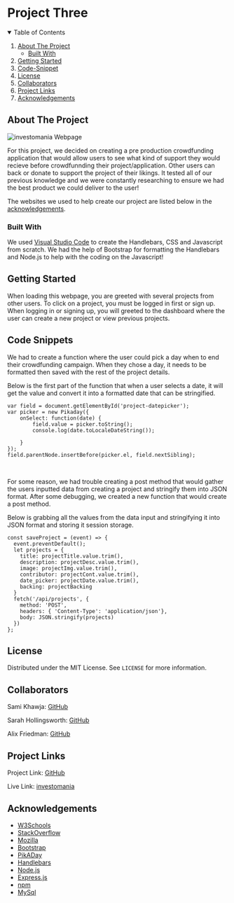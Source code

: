# Project Three

<!-- TABLE OF CONTENTS -->
<details open="open">
  <summary>Table of Contents</summary>
  <ol>
    <li>
      <a href="#about-the-project">About The Project</a>
      <ul>
        <li><a href="#built-with">Built With</a></li>
      </ul>
    </li>
    <li>
      <a href="#getting-started">Getting Started</a>
    </li>
    <li><a href="#code-snippet">Code-Snippet</a></li>
    <li><a href="#license">License</a></li>
    <li><a href="#collaborators">Collaborators</a></li>
    <li><a href="#project-links">Project Links</a></li>
    <li><a href="#acknowledgements">Acknowledgements</a></li>
  </ol>
</details>



<!-- ABOUT THE PROJECT -->
## About The Project

<img src="./public/assets/images/webpage.png" alt="investomania Webpage">

For this project, we decided on creating a pre production crowdfunding application that would allow users to see what kind of support they would recieve before crowdfunnding their project/application. Other users can back or donate to support the project of their likings. It tested all of our previous knowledge and we were constantly researching to ensure we had the best product we could deliver to the user!

The websites we used to help create our project are listed below in the <a href="#acknowledgements">acknowledgements</a>.

### Built With

We used <a href="https://code.visualstudio.com/">Visual Studio Code</a> to create the Handlebars, CSS and Javascript from scratch. We had the help of Bootstrap for formatting the Handlebars and Node.js to help with the coding on the Javascript!


<!-- GETTING STARTED -->
## Getting Started

When loading this webpage, you are greeted with several projects from other users. To click on a project, you must be logged in first or sign up. When logging in or signing up, you will greeted to the dashboard where the user can create a new project or view previous projects.


<!-- USAGE EXAMPLES -->
## Code Snippets

We had to create a function where the user could pick a day when to end their crowdfunding campaign. When they chose a day, it needs to be formatted then saved with the rest of the project details.

Below is the first part of the function that when a user selects a date, it will get the value and convert it into a formatted date that can be stringified.
```
var field = document.getElementById('project-datepicker');
var picker = new Pikaday({
    onSelect: function(date) {
        field.value = picker.toString();
        console.log(date.toLocaleDateString());
        
    }
});
field.parentNode.insertBefore(picker.el, field.nextSibling);
```
<br>

For some reason, we had trouble creating a post method that would gather the users inputted data from creating a project and stringify them into JSON format. After some debugging, we created a new function that would create a post method.

Below is grabbing all the values from the data input and stringifying it into JSON format and storing it session storage.

```
const saveProject = (event) => {
  event.preventDefault();
  let projects = {
    title: projectTitle.value.trim(),
    description: projectDesc.value.trim(),
    image: projectImg.value.trim(),
    contributor: projectCont.value.trim(),
    date_picker: projectDate.value.trim(),
    backing: projectBacking
  }
  fetch('/api/projects', {
    method: 'POST',
    headers: { 'Content-Type': 'application/json'},
    body: JSON.stringify(projects)
  })
};
```


<!-- LICENSE -->
## License

Distributed under the MIT License. See `LICENSE` for more information.



<!-- CONTACT -->
## Collaborators
Sami Khawja: [GitHub](https://github.com/samikhawja)

Sarah Hollingsworth: [GitHub](https://github.com/sahhollingsworth)

Alix Friedman: [GitHub](https://github.com/Alix1713)


## Project Links
Project Link: [GitHub](https://github.com/samikhawja/project_three)

Live Link: [investomania](https://investomaniap2.herokuapp.com/)



<!-- ACKNOWLEDGEMENTS -->
## Acknowledgements
* [W3Schools](https://www.w3schools.com/)
* [StackOverflow](https://stackoverflow.com/)
* [Mozilla](https://developer.mozilla.org/en-US/docs/Web/JavaScript)
* [Bootstrap](https://get.foundation)
* [PikADay](https://jquery.com/)
* [Handlebars](https://kanye.rest/)
* [Node.js](https://funtranslations.com/api/)
* [Express.js](https://funtranslations.com/api/)
* [npm](https://funtranslations.com/api/)
* [MySql](https://funtranslations.com/api/)